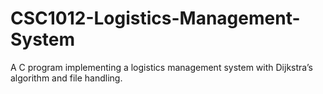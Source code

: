 # CSC1012-Logistics-Management-System
A C program implementing a logistics management system with Dijkstra’s algorithm and file handling.
